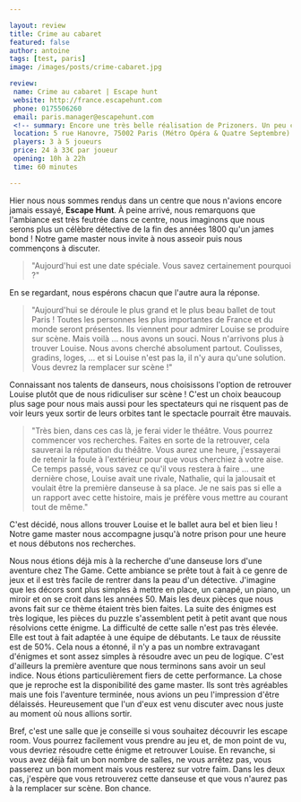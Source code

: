 ```yaml
---

layout: review
title: Crime au cabaret
featured: false
author: antoine
tags: [test, paris]
image: /images/posts/crime-cabaret.jpg

review: 
 name: Crime au cabaret | Escape hunt
 website: http://france.escapehunt.com
 phone: 0175506260
 email: paris.manager@escapehunt.com
 <!-- summary: Encore une très belle réalisation de Prizoners. Un peu compliquée, mais qui vaut vraiment le détour. -->
 location: 5 rue Hanovre, 75002 Paris (Métro Opéra & Quatre Septembre)
 players: 3 à 5 joueurs
 price: 24 à 33€ par joueur
 opening: 10h à 22h
 time: 60 minutes

---
```


Hier nous nous sommes rendus dans un centre que nous n'avions encore jamais essayé, **Escape Hunt**. À peine arrivé, nous remarquons que l'ambiance est très feutrée dans ce centre, nous imaginons que nous serons plus un célèbre détective de la fin des années 1800 qu'un james bond ! Notre game master nous invite à nous asseoir puis nous commençons à discuter.

> "Aujourd'hui est une date spéciale. Vous savez certainement pourquoi ?"

En se regardant, nous espérons chacun que l'autre aura la réponse.

> "Aujourd'hui se déroule le plus grand et le plus beau ballet de tout Paris ! Toutes les personnes les plus importantes de France et du monde seront présentes. Ils viennent pour admirer Louise se produire sur scène. Mais voilà ... nous avons un souci. Nous n'arrivons plus à trouver Louise. Nous avons cherché absolument partout. Coulisses, gradins, loges, ... et si Louise n'est pas la, il n'y aura qu'une solution. Vous devrez la remplacer sur scène !"

Connaissant nos talents de danseurs, nous choisissons l'option de retrouver Louise plutôt que de nous ridiculiser sur scène ! C'est un choix beaucoup plus sage pour nous mais aussi pour les spectateurs qui ne risquent pas de voir leurs yeux sortir de leurs orbites tant le spectacle pourrait être mauvais. 

> "Très bien, dans ces cas là, je ferai vider le théâtre. Vous pourrez commencer vos recherches. Faites en sorte de la retrouver, cela sauverai la réputation du théâtre. Vous aurez une heure, j'essayerai de retenir la foule à l'extérieur pour que vous cherchiez à votre aise. Ce temps passé, vous savez ce qu'il vous restera à faire ... une dernière chose, Louise avait une rivale, Nathalie, qui la jalousait et voulait être la première danseuse à sa place. Je ne sais pas si elle a un rapport avec cette histoire, mais je préfère vous mettre au courant tout de même."

C'est décidé, nous allons trouver Louise et le ballet aura bel et bien lieu ! Notre game master nous accompagne jusqu'à notre prison pour une heure et nous débutons nos recherches.

Nous nous étions déjà mis à la recherche d'une danseuse lors d'une aventure chez The Game. Cette ambiance se prête tout à fait à ce genre de jeux et il est très facile de rentrer dans la peau d'un détective. J'imagine que les décors sont plus simples à mettre en place, un canapé, un piano, un miroir et on se croit dans les années 50. Mais les deux pièces que nous avons fait sur ce thème étaient très bien faites. 
La suite des énigmes est très logique, les pièces du puzzle s'assemblent petit à petit avant que nous résolvions cette énigme. La difficulté de cette salle n'est pas très élevée. Elle est tout à fait adaptée à une équipe de débutants. Le taux de réussite est de 50%. Cela nous a étonné, il n'y a pas un nombre extravagant d'énigmes et sont assez simples à résoudre avec un peu de logique. C'est d'ailleurs la première aventure que nous terminons sans avoir un seul indice. Nous étions particulièrement fiers de cette performance. La chose que je reproche est la disponibilité des game master. Ils sont très agréables mais une fois l'aventure terminée, nous avions un peu l'impression d'être délaissés. Heureusement que l'un d'eux est venu discuter avec nous juste au moment où nous allions sortir.

Bref, c'est une salle que je conseille si vous souhaitez découvrir les escape room. Vous pourrez facilement vous prendre au jeu et, de mon point de vu, vous devriez résoudre cette énigme et retrouver Louise. En revanche, si vous avez déjà fait un bon nombre de salles, ne vous arrêtez pas, vous passerez un bon moment mais vous resterez sur votre faim. Dans les deux cas, j'espère que vous retrouverez cette danseuse et que vous n'aurez pas à la remplacer sur scène. Bon chance.